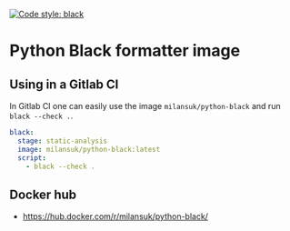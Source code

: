[![Code style: black](https://img.shields.io/badge/code%20style-black-000000.svg)](https://github.com/ambv/black)

# Python Black formatter image

## Using in a Gitlab CI

In Gitlab CI one can easily use the image `milansuk/python-black` and run `black --check .`.

```yaml
black:
  stage: static-analysis
  image: milansuk/python-black:latest
  script:
    - black --check . 
```

## Docker hub

 - https://hub.docker.com/r/milansuk/python-black/
